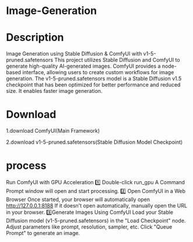 # Image-Generation
# Description
Image Generation using Stable Diffusion & ComfyUI with v1-5-pruned.safetensors
This project utilizes Stable Diffusion and ComfyUI to generate high-quality AI-generated images. ComfyUI provides a node-based interface, allowing users to create custom workflows for image generation.
The v1-5-pruned.safetensors model is a Stable Diffusion v1.5 checkpoint that has been optimized for better performance and reduced size. It enables faster image generation.
# Download
1.download ComfyUI(Main Framework)

2.download v1-5-pruned.safetensors(Stable Diffusion Model Checkpoint)
# process
Run ComfyUI with GPU Acceleration
1️⃣ Double-click run_gpu
    A Command Prompt window will open and start processing.
2️⃣ Open ComfyUI in a Web Browser
    Once started, your browser will automatically open http://127.0.0.1:8188
    If it doesn't open automatically, manually open the URL in your browser.
3️⃣Generate Images Using ComfyUI
    Load your Stable Diffusion model (v1-5-pruned.safetensors) in the "Load Checkpoint" node.
    Adjust parameters like prompt, resolution, sampler, etc.
    Click "Queue Prompt" to generate an image.
